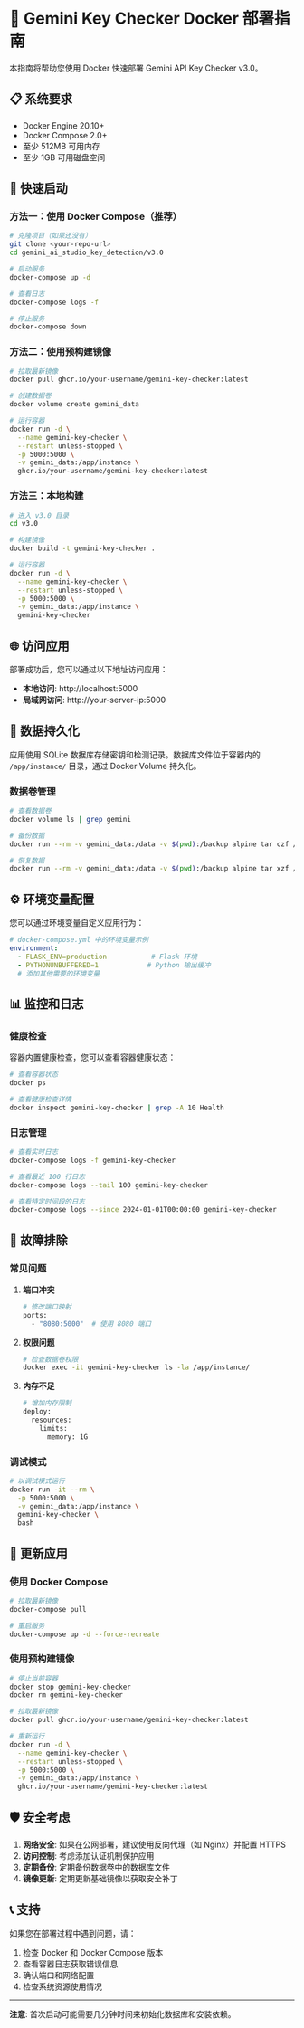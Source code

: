 # 🐳 Gemini Key Checker Docker 部署指南

本指南将帮助您使用 Docker 快速部署 Gemini API Key Checker v3.0。

## 📋 系统要求

- Docker Engine 20.10+
- Docker Compose 2.0+
- 至少 512MB 可用内存
- 至少 1GB 可用磁盘空间

## 🚀 快速启动

### 方法一：使用 Docker Compose（推荐）

```bash
# 克隆项目（如果还没有）
git clone <your-repo-url>
cd gemini_ai_studio_key_detection/v3.0

# 启动服务
docker-compose up -d

# 查看日志
docker-compose logs -f

# 停止服务
docker-compose down
```

### 方法二：使用预构建镜像

```bash
# 拉取最新镜像
docker pull ghcr.io/your-username/gemini-key-checker:latest

# 创建数据卷
docker volume create gemini_data

# 运行容器
docker run -d \
  --name gemini-key-checker \
  --restart unless-stopped \
  -p 5000:5000 \
  -v gemini_data:/app/instance \
  ghcr.io/your-username/gemini-key-checker:latest
```

### 方法三：本地构建

```bash
# 进入 v3.0 目录
cd v3.0

# 构建镜像
docker build -t gemini-key-checker .

# 运行容器
docker run -d \
  --name gemini-key-checker \
  --restart unless-stopped \
  -p 5000:5000 \
  -v gemini_data:/app/instance \
  gemini-key-checker
```

## 🌐 访问应用

部署成功后，您可以通过以下地址访问应用：

- **本地访问**: http://localhost:5000
- **局域网访问**: http://your-server-ip:5000

## 📂 数据持久化

应用使用 SQLite 数据库存储密钥和检测记录。数据库文件位于容器内的 `/app/instance/` 目录，通过 Docker Volume 持久化。

### 数据卷管理

```bash
# 查看数据卷
docker volume ls | grep gemini

# 备份数据
docker run --rm -v gemini_data:/data -v $(pwd):/backup alpine tar czf /backup/gemini-backup-$(date +%Y%m%d_%H%M%S).tar.gz -C /data .

# 恢复数据
docker run --rm -v gemini_data:/data -v $(pwd):/backup alpine tar xzf /backup/your-backup-file.tar.gz -C /data
```

## ⚙️ 环境变量配置

您可以通过环境变量自定义应用行为：

```yaml
# docker-compose.yml 中的环境变量示例
environment:
  - FLASK_ENV=production           # Flask 环境
  - PYTHONUNBUFFERED=1            # Python 输出缓冲
  # 添加其他需要的环境变量
```

## 📊 监控和日志

### 健康检查

容器内置健康检查，您可以查看容器健康状态：

```bash
# 查看容器状态
docker ps

# 查看健康检查详情
docker inspect gemini-key-checker | grep -A 10 Health
```

### 日志管理

```bash
# 查看实时日志
docker-compose logs -f gemini-key-checker

# 查看最近 100 行日志
docker-compose logs --tail 100 gemini-key-checker

# 查看特定时间段的日志
docker-compose logs --since 2024-01-01T00:00:00 gemini-key-checker
```

## 🔧 故障排除

### 常见问题

1. **端口冲突**
   ```bash
   # 修改端口映射
   ports:
     - "8080:5000"  # 使用 8080 端口
   ```

2. **权限问题**
   ```bash
   # 检查数据卷权限
   docker exec -it gemini-key-checker ls -la /app/instance/
   ```

3. **内存不足**
   ```bash
   # 增加内存限制
   deploy:
     resources:
       limits:
         memory: 1G
   ```

### 调试模式

```bash
# 以调试模式运行
docker run -it --rm \
  -p 5000:5000 \
  -v gemini_data:/app/instance \
  gemini-key-checker \
  bash
```

## 🔄 更新应用

### 使用 Docker Compose

```bash
# 拉取最新镜像
docker-compose pull

# 重启服务
docker-compose up -d --force-recreate
```

### 使用预构建镜像

```bash
# 停止当前容器
docker stop gemini-key-checker
docker rm gemini-key-checker

# 拉取最新镜像
docker pull ghcr.io/your-username/gemini-key-checker:latest

# 重新运行
docker run -d \
  --name gemini-key-checker \
  --restart unless-stopped \
  -p 5000:5000 \
  -v gemini_data:/app/instance \
  ghcr.io/your-username/gemini-key-checker:latest
```

## 🛡️ 安全考虑

1. **网络安全**: 如果在公网部署，建议使用反向代理（如 Nginx）并配置 HTTPS
2. **访问控制**: 考虑添加认证机制保护应用
3. **定期备份**: 定期备份数据卷中的数据库文件
4. **镜像更新**: 定期更新基础镜像以获取安全补丁

## 📞 支持

如果您在部署过程中遇到问题，请：

1. 检查 Docker 和 Docker Compose 版本
2. 查看容器日志获取错误信息
3. 确认端口和网络配置
4. 检查系统资源使用情况

---

**注意**: 首次启动可能需要几分钟时间来初始化数据库和安装依赖。 